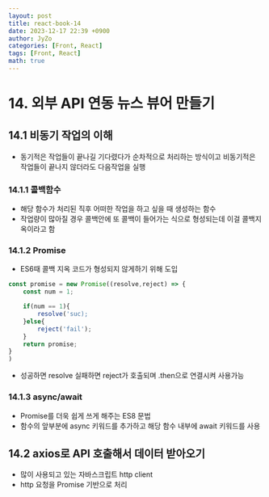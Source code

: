 ```yaml
---
layout: post
title: react-book-14
date: 2023-12-17 22:39 +0900
author: JyZo
categories: [Front, React]
tags: [Front, React]
math: true
---
```


# 14. 외부 API 연동 뉴스 뷰어 만들기

## 14.1 비동기 작업의 이해

- 동기적은 작업들이 끝나길 기다렸다가 순차적으로 처리하는 방식이고 비동기적은 작업들이 끝나지 않더라도 다음작업을 실행

### 14.1.1 콜백함수

- 해당 함수가 처리된 직후 어떠한 작업을 하고 싶을 때 생성하는 함수
- 작업량이 많아질 경우 콜백안에 또 콜백이 들어가는 식으로 형성되는데 이걸 콜백지옥이라고 함

### 14.1.2 Promise

- ES6때 콜백 지옥 코드가 형성되지 않게하기 위해 도입

```javascript
const promise = new Promise((resolve,reject) => {
    const num = 1;

    if(num == 1){
        resolve('suc);
    }else{
        reject('fail');
    }
    return promise;
}
)
```

- 성공하면 resolve 실패하면 reject가 호출되며 .then으로 연결시켜 사용가능

### 14.1.3 async/await

- Promise를 더욱 쉽게 쓰게 해주는 ES8 문법
- 함수의 앞부분에 async 키워드를 추가하고 해당 함수 내부에 await 키워드를 사용

## 14.2 axios로 API 호출해서 데이터 받아오기

- 많이 사용되고 있는 자바스크립트 http client
- http 요청을 Promise 기반으로 처리
